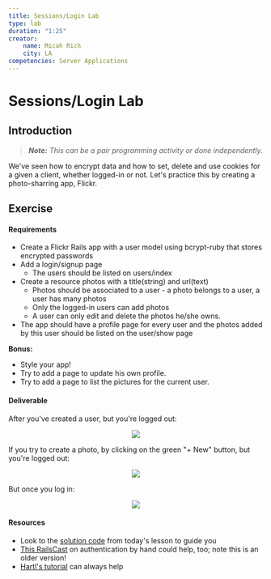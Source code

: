 ```yaml
---
title: Sessions/Login Lab
type: lab
duration: "1:25"
creator:
    name: Micah Rich
    city: LA
competencies: Server Applications
---
```



# Sessions/Login Lab

## Introduction

> ***Note:*** _This can be a pair programming activity or done independently._

We've seen how to encrypt data and how to set, delete and use cookies for a given a client, whether logged-in or not. Let's practice this by creating a photo-sharring app, Flickr.  

## Exercise

#### Requirements

- Create a Flickr Rails app with a user model using bcrypt-ruby that stores encrypted passwords
- Add a login/signup page
  - The users should be listed on users/index
- Create a resource photos with a title(string) and url(text)
  - Photos should be associated to a user - a photo belongs to a user, a user has many photos
  - Only the logged-in users can add photos
  - A user can only edit and delete the photos he/she owns.
- The app should have a profile page for every user and the photos added by this user should be listed on the user/show page

**Bonus:**
- Style your app!
- Try to add a page to update his own profile.
- Try to add a page to list the pictures for the current user.

#### Deliverable

After you've created a user, but you're logged out:

<p align="center">
<img src="http://s30.postimg.org/jcib9ipkx/Screen_Shot_2015_07_19_at_12_53_28_PM.png">
</p>

If you try to create a photo, by clicking on the green "+ New" button, but you're logged out:

<p align="center">
<img src="http://s1.postimg.org/hdi87i8tr/Screen_Shot_2015_07_19_at_12_53_43_PM.png">
</p>

But once you log in:

<p align="center">
<img src="http://s10.postimg.org/fl3npmzrt/Screen_Shot_2015_07_19_at_12_54_04_PM.png">
</p>

#### Resources

- Look to the [solution code](../sessions-logging-in-by-hand-lesson/solution-code) from today's lesson to guide you
- [This RailsCast](http://railscasts.com/episodes/250-authentication-from-scratch) on authentication by hand could help, too; note this is an older version!
- [Hartl's tutorial](https://www.railstutorial.org/book/modeling_users) can always help
